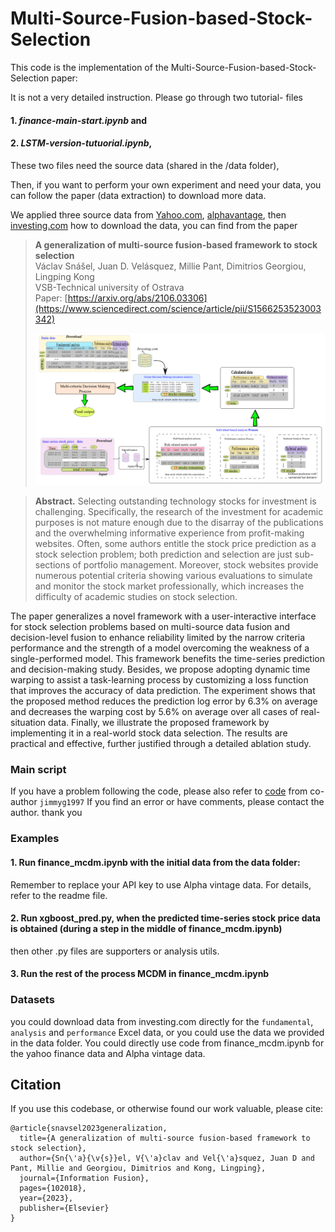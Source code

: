 # Multi-Source-Fusion-based-Stock-Selection

This code is the implementation of the Multi-Source-Fusion-based-Stock-Selection paper: 

It is not a very detailed instruction. Please go through two tutorial- files 
#### 1. *finance-main-start.ipynb* and
#### 2. *LSTM-version-tutuorial.ipynb*, 

These two files need the source data (shared in the /data folder), 

Then, if you want to perform your own experiment and need your data, you can follow the paper (data extraction) to download more data. 

We applied three source data from [Yahoo.com](https://finance.yahoo.com/portfolio), [alphavantage](https://www.alphavantage.co/support/#api-key), 
then [investing.com](https://www.investing.com)
how to download the data, you can find from the paper

> **A generalization of multi-source fusion-based framework to stock selection**\
> Václav Snášel, Juan D. Velásquez, Millie Pant, Dimitrios Georgiou, Lingping Kong\
> VSB-Technical university of Ostrava\
> Paper: [https://arxiv.org/abs/2106.03306](https://www.sciencedirect.com/science/article/pii/S1566253523003342)
>
> ![Data fusion](/images/datafusion.png " multi-source fusion")

> **Abstract.** Selecting outstanding technology stocks for investment is challenging. Specifically, the research of the investment for academic purposes is not mature enough due to the disarray of the publications and the overwhelming informative experience from profit-making websites. Often, some authors entitle the stock price prediction as a stock selection problem; both prediction and selection are just sub-sections of portfolio management. Moreover, stock websites provide numerous potential criteria showing various evaluations to simulate and monitor the stock market professionally, which increases the difficulty of academic studies on stock selection. 

The paper generalizes a novel framework with a user-interactive interface for stock selection problems based on multi-source data fusion and decision-level fusion to enhance reliability limited by the narrow criteria performance and the strength of a model overcoming the weakness of a single-performed model. This framework benefits the time-series prediction and decision-making study. Besides, we propose adopting dynamic time warping to assist a task-learning process by customizing a loss function that improves the accuracy of data prediction. The experiment shows that the proposed method reduces the prediction log error by 6.3\% on average and decreases the warping cost by 5.6\% on average over all cases of real-situation data. Finally, we illustrate the proposed framework by implementing it in a real-world stock data selection. The results are practical and effective, further justified through a detailed ablation study. 

### Main script

If you have a problem following the code, please also refer to [code](https://github.com/jimmyg1997/NTUA-Multi-Criteria-Decision-Analysis) from co-author ```jimmyg1997```
If you find an error or have comments, please contact the author. thank you
### Examples

#### 1. Run finance_mcdm.ipynb with the initial data from the data folder:
  Remember to replace your API key to use Alpha vintage data. For details, refer to the readme file.
#### 2. Run xgboost_pred.py, when the predicted time-series stock price data is obtained (during a step in the middle of  finance_mcdm.ipynb)
 then other .py files are supporters or analysis utils.
 #### 3. Run the rest of the process MCDM in finance_mcdm.ipynb
 
### Datasets
 you could download data from investing.com directly for the ```fundamental```, ```analysis``` and ```performance``` Excel data, or you could use the data we provided in the data folder. 
 You could directly use code from finance_mcdm.ipynb for the yahoo finance data and Alpha vintage data.

 ## Citation
If you use this codebase, or otherwise found our work valuable, please cite:
```
@article{snavsel2023generalization,
  title={A generalization of multi-source fusion-based framework to stock selection},
  author={Sn{\'a}{\v{s}}el, V{\'a}clav and Vel{\'a}squez, Juan D and Pant, Millie and Georgiou, Dimitrios and Kong, Lingping},
  journal={Information Fusion},
  pages={102018},
  year={2023},
  publisher={Elsevier}
}
```
 
